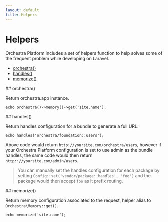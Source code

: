 ```yaml
---
layout: default
title: Helpers
---
```


# Helpers

Orchestra Platform includes a set of helpers function to help solves some of the frequent problem while developing on Laravel.

* [orchestra()](#orchestra)
* [handles()](#handles)
* [memorize()](#memorize)

<article id="orchestra">
## orchestra()

Return orchestra.app instance.

	echo orchestra()->memory()->get('site.name');

</article>

<article id="handles">
## handles()

Return handles configuration for a bundle to generate a full URL.

	echo handles('orchestra/foundation::users');

Above code would return `http://yoursite.com/orchestra/users`, however if your Orchestra Platform configuration is set to use admin as the bundle handles, the same code would then return `http:://yoursite.com/admin/users`.

> You can manually set the handles configuration for each package by setting `Config::set('vendor/package::handles', 'foo')` and the package would then accept `foo` as it prefix routing.

</article>

<article id="memorize">
## memorize()

Return memory configuration associated to the request, helper alias to `Orchestra\Memory::get()`.

	echo memorize('site.name');

</article>
